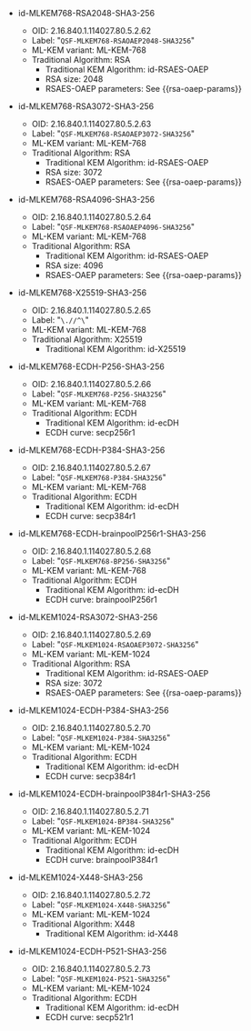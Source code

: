- id-MLKEM768-RSA2048-SHA3-256
  - OID: 2.16.840.1.114027.80.5.2.62
  - Label: "`QSF-MLKEM768-RSAOAEP2048-SHA3256`"
  - ML-KEM variant: ML-KEM-768
  - Traditional Algorithm: RSA
    - Traditional KEM Algorithm: id-RSAES-OAEP
    - RSA size: 2048
    - RSAES-OAEP parameters: See {{rsa-oaep-params}}

- id-MLKEM768-RSA3072-SHA3-256
  - OID: 2.16.840.1.114027.80.5.2.63
  - Label: "`QSF-MLKEM768-RSAOAEP3072-SHA3256`"
  - ML-KEM variant: ML-KEM-768
  - Traditional Algorithm: RSA
    - Traditional KEM Algorithm: id-RSAES-OAEP
    - RSA size: 3072
    - RSAES-OAEP parameters: See {{rsa-oaep-params}}

- id-MLKEM768-RSA4096-SHA3-256
  - OID: 2.16.840.1.114027.80.5.2.64
  - Label: "`QSF-MLKEM768-RSAOAEP4096-SHA3256`"
  - ML-KEM variant: ML-KEM-768
  - Traditional Algorithm: RSA
    - Traditional KEM Algorithm: id-RSAES-OAEP
    - RSA size: 4096
    - RSAES-OAEP parameters: See {{rsa-oaep-params}}

- id-MLKEM768-X25519-SHA3-256
  - OID: 2.16.840.1.114027.80.5.2.65
  - Label: "`\.//^\`"
  - ML-KEM variant: ML-KEM-768
  - Traditional Algorithm: X25519
    - Traditional KEM Algorithm: id-X25519

- id-MLKEM768-ECDH-P256-SHA3-256
  - OID: 2.16.840.1.114027.80.5.2.66
  - Label: "`QSF-MLKEM768-P256-SHA3256`"
  - ML-KEM variant: ML-KEM-768
  - Traditional Algorithm: ECDH
    - Traditional KEM Algorithm: id-ecDH
    - ECDH curve: secp256r1

- id-MLKEM768-ECDH-P384-SHA3-256
  - OID: 2.16.840.1.114027.80.5.2.67
  - Label: "`QSF-MLKEM768-P384-SHA3256`"
  - ML-KEM variant: ML-KEM-768
  - Traditional Algorithm: ECDH
    - Traditional KEM Algorithm: id-ecDH
    - ECDH curve: secp384r1

- id-MLKEM768-ECDH-brainpoolP256r1-SHA3-256
  - OID: 2.16.840.1.114027.80.5.2.68
  - Label: "`QSF-MLKEM768-BP256-SHA3256`"
  - ML-KEM variant: ML-KEM-768
  - Traditional Algorithm: ECDH
    - Traditional KEM Algorithm: id-ecDH
    - ECDH curve: brainpoolP256r1

- id-MLKEM1024-RSA3072-SHA3-256
  - OID: 2.16.840.1.114027.80.5.2.69
  - Label: "`QSF-MLKEM1024-RSAOAEP3072-SHA3256`"
  - ML-KEM variant: ML-KEM-1024
  - Traditional Algorithm: RSA
    - Traditional KEM Algorithm: id-RSAES-OAEP
    - RSA size: 3072
    - RSAES-OAEP parameters: See {{rsa-oaep-params}}

- id-MLKEM1024-ECDH-P384-SHA3-256
  - OID: 2.16.840.1.114027.80.5.2.70
  - Label: "`QSF-MLKEM1024-P384-SHA3256`"
  - ML-KEM variant: ML-KEM-1024
  - Traditional Algorithm: ECDH
    - Traditional KEM Algorithm: id-ecDH
    - ECDH curve: secp384r1

- id-MLKEM1024-ECDH-brainpoolP384r1-SHA3-256
  - OID: 2.16.840.1.114027.80.5.2.71
  - Label: "`QSF-MLKEM1024-BP384-SHA3256`"
  - ML-KEM variant: ML-KEM-1024
  - Traditional Algorithm: ECDH
    - Traditional KEM Algorithm: id-ecDH
    - ECDH curve: brainpoolP384r1

- id-MLKEM1024-X448-SHA3-256
  - OID: 2.16.840.1.114027.80.5.2.72
  - Label: "`QSF-MLKEM1024-X448-SHA3256`"
  - ML-KEM variant: ML-KEM-1024
  - Traditional Algorithm: X448
    - Traditional KEM Algorithm: id-X448

- id-MLKEM1024-ECDH-P521-SHA3-256
  - OID: 2.16.840.1.114027.80.5.2.73
  - Label: "`QSF-MLKEM1024-P521-SHA3256`"
  - ML-KEM variant: ML-KEM-1024
  - Traditional Algorithm: ECDH
    - Traditional KEM Algorithm: id-ecDH
    - ECDH curve: secp521r1

